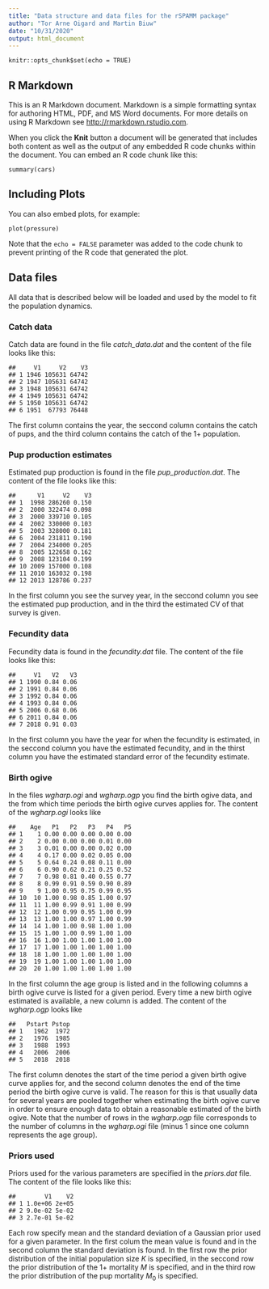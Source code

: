 ```yaml
---
title: "Data structure and data files for the rSPAMM package"
author: "Tor Arne Oigard and Martin Biuw"
date: "10/31/2020"
output: html_document
---
```


```{r setup, include=FALSE}
knitr::opts_chunk$set(echo = TRUE)
```

## R Markdown

This is an R Markdown document. Markdown is a simple formatting syntax for authoring HTML, PDF, and MS Word documents. For more details on using R Markdown see <http://rmarkdown.rstudio.com>.

When you click the **Knit** button a document will be generated that includes both content as well as the output of any embedded R code chunks within the document. You can embed an R code chunk like this:

```{r cars}
summary(cars)
```

## Including Plots

You can also embed plots, for example:

```{r pressure, echo=FALSE}
plot(pressure)
```

Note that the `echo = FALSE` parameter was added to the code chunk to prevent printing of the R code that generated the plot.

## Data files
All data that is described below will be loaded and used by the model to fit the population dynamics. 

### Catch data
Catch data are found in the file *catch_data.dat* and the content of the file looks like this:

    ##     V1     V2    V3
    ## 1 1946 105631 64742
    ## 2 1947 105631 64742
    ## 3 1948 105631 64742
    ## 4 1949 105631 64742
    ## 5 1950 105631 64742
    ## 6 1951  67793 76448

The first column contains the year, the seccond column contains the catch of pups, and the third column contains the catch of the 1+ population.

### Pup production estimates
Estimated pup production is found in the file *pup_production.dat*. The content of the file looks like this: 

    ##      V1     V2    V3
    ## 1  1998 286260 0.150
    ## 2  2000 322474 0.098
    ## 3  2000 339710 0.105
    ## 4  2002 330000 0.103
    ## 5  2003 328000 0.181
    ## 6  2004 231811 0.190
    ## 7  2004 234000 0.205
    ## 8  2005 122658 0.162
    ## 9  2008 123104 0.199
    ## 10 2009 157000 0.108
    ## 11 2010 163032 0.198
    ## 12 2013 128786 0.237

In the first column you see the survey year, in the seccond column you see the estimated pup production, and in the third the estimated CV of that survey is given.

### Fecundity data
Fecundity data is found in the *fecundity.dat* file. The content of the file looks like this:

    ##     V1   V2   V3
    ## 1 1990 0.84 0.06
    ## 2 1991 0.84 0.06
    ## 3 1992 0.84 0.06
    ## 4 1993 0.84 0.06
    ## 5 2006 0.68 0.06
    ## 6 2011 0.84 0.06
    ## 7 2018 0.91 0.03

In the first column you have the year for when the fecundity is estimated, in the seccond column you have the estimated fecundity, and in the thirst column you have the estimated standard error of the fecundity estimate.

### Birth ogive
In the files *wgharp.ogi* and *wgharp.ogp* you find the birth ogive data, and the from which time periods the birth ogive curves applies for. The content of the *wgharp.ogi* looks like

    ##    Age   P1   P2   P3   P4   P5
    ## 1    1 0.00 0.00 0.00 0.00 0.00
    ## 2    2 0.00 0.00 0.00 0.01 0.00
    ## 3    3 0.01 0.00 0.00 0.02 0.00
    ## 4    4 0.17 0.00 0.02 0.05 0.00
    ## 5    5 0.64 0.24 0.08 0.11 0.00
    ## 6    6 0.90 0.62 0.21 0.25 0.52
    ## 7    7 0.98 0.81 0.40 0.55 0.77
    ## 8    8 0.99 0.91 0.59 0.90 0.89
    ## 9    9 1.00 0.95 0.75 0.99 0.95
    ## 10  10 1.00 0.98 0.85 1.00 0.97
    ## 11  11 1.00 0.99 0.91 1.00 0.99
    ## 12  12 1.00 0.99 0.95 1.00 0.99
    ## 13  13 1.00 1.00 0.97 1.00 0.99
    ## 14  14 1.00 1.00 0.98 1.00 1.00
    ## 15  15 1.00 1.00 0.99 1.00 1.00
    ## 16  16 1.00 1.00 1.00 1.00 1.00
    ## 17  17 1.00 1.00 1.00 1.00 1.00
    ## 18  18 1.00 1.00 1.00 1.00 1.00
    ## 19  19 1.00 1.00 1.00 1.00 1.00
    ## 20  20 1.00 1.00 1.00 1.00 1.00

In the first column the age group is listed and in the following columns a birth ogive curve is listed for a given period. Every time a new birth ogive estimated is available, a new column is added. The content of the *wgharp.ogp* looks like 

    ##   Pstart Pstop
    ## 1   1962  1972
    ## 2   1976  1985
    ## 3   1988  1993
    ## 4   2006  2006
    ## 5   2018  2018

The first column denotes the start of the time period a given birth ogive curve applies for, and the second column denotes the end of the time period the birth ogive curve is valid. The reason for this is that usually data for several years are pooled together when estimating the birth ogive curve in order to ensure enough data to obtain a reasonable estimated of the birth ogive. Note that the number of rows in the *wgharp.ogp* file corresponds to the number of columns in the *wgharp.ogi* file (minus 1 since one column represents the age group).

### Priors used
Priors used for the various parameters are specified in the *priors.dat* file. The content of the file looks like this:

    ##        V1    V2
    ## 1 1.0e+06 2e+05
    ## 2 9.0e-02 5e-02
    ## 3 2.7e-01 5e-02

Each row specify mean and the standard deviation of a Gaussian prior used for a given parameter. In the first colum the mean value is found and in the second column the standard deviation is found. In the first row the prior distribution of the initial population size $K$ is specified, in the seccond row the prior distribution of the 1+ mortality $M$ is specified, and in the third row the prior distribution of the pup mortality $M_0$ is specified.

